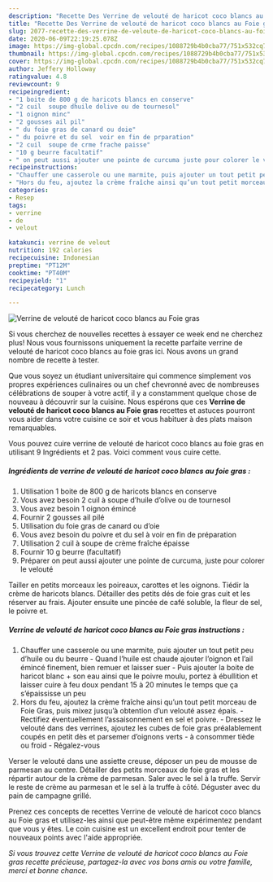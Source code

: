 ```yaml
---
description: "Recette Des Verrine de velouté de haricot coco blancs au Foie gras"
title: "Recette Des Verrine de velouté de haricot coco blancs au Foie gras"
slug: 2077-recette-des-verrine-de-veloute-de-haricot-coco-blancs-au-foie-gras
date: 2020-06-09T22:19:25.078Z
image: https://img-global.cpcdn.com/recipes/1088729b4b0cba77/751x532cq70/verrine-de-veloute-de-haricot-coco-blancs-au-foie-gras-photo-principale-de-la-recette.jpg
thumbnail: https://img-global.cpcdn.com/recipes/1088729b4b0cba77/751x532cq70/verrine-de-veloute-de-haricot-coco-blancs-au-foie-gras-photo-principale-de-la-recette.jpg
cover: https://img-global.cpcdn.com/recipes/1088729b4b0cba77/751x532cq70/verrine-de-veloute-de-haricot-coco-blancs-au-foie-gras-photo-principale-de-la-recette.jpg
author: Jeffery Holloway
ratingvalue: 4.8
reviewcount: 9
recipeingredient:
- "1 boite de 800 g de haricots blancs en conserve"
- "2 cuil  soupe dhuile dolive ou de tournesol"
- "1 oignon minc"
- "2 gousses ail pil"
- " du foie gras de canard ou doie"
- " du poivre et du sel  voir en fin de prparation"
- "2 cuil  soupe de crme frache paisse"
- "10 g beurre facultatif"
- " on peut aussi ajouter une pointe de curcuma juste pour colorer le velout"
recipeinstructions:
- "Chauffer une casserole ou une marmite, puis ajouter un tout petit peu d’huile ou du beurre Quand l’huile est chaude ajouter l’oignon et l’ail émincé finement, bien remuer et laisser suer Puis ajouter la boite de haricot blanc + son eau ainsi que le poivre moulu, portez à ébullition et laisser cuire à feu doux pendant 15 à 20 minutes le temps que ça s’épaississe un peu"
- "Hors du feu, ajoutez la crème fraîche ainsi qu’un tout petit morceau de Foie Gras, puis mixez jusqu’à obtention d’un velouté assez épais.  Rectifiez éventuellement l’assaisonnement en sel et poivre.  Dressez le velouté dans des verrines, ajoutez les cubes de foie gras préalablement coupés en petit dès et parsemer d’oignons verts à consommer tiède ou froid Régalez-vous"
categories:
- Resep
tags:
- verrine
- de
- velout

katakunci: verrine de velout 
nutrition: 192 calories
recipecuisine: Indonesian
preptime: "PT12M"
cooktime: "PT40M"
recipeyield: "1"
recipecategory: Lunch

---
```



![Verrine de velouté de haricot coco blancs au Foie gras](https://img-global.cpcdn.com/recipes/1088729b4b0cba77/751x532cq70/verrine-de-veloute-de-haricot-coco-blancs-au-foie-gras-photo-principale-de-la-recette.jpg)

Si vous cherchez de nouvelles recettes à essayer ce week end ne cherchez plus! Nous vous fournissons uniquement la recette parfaite verrine de velouté de haricot coco blancs au foie gras ici. Nous avons un grand nombre de recette à tester.

Que vous soyez un étudiant universitaire qui commence simplement vos propres expériences culinaires ou un chef chevronné avec de nombreuses célébrations de souper à votre actif, il y a constamment quelque chose de nouveau à découvrir sur la cuisine. Nous espérons que ces <strong> Verrine de velouté de haricot coco blancs au Foie gras </strong> recettes et astuces pourront vous aider dans votre cuisine ce soir et vous habituer à des plats maison remarquables.

<!--inarticleads1-->

Vous pouvez cuire verrine de velouté de haricot coco blancs au foie gras en utilisant 9 Ingrédients et 2 pas. Voici comment vous cuire cette.

##### Ingrédients de verrine de velouté de haricot coco blancs au foie gras :

1. Utilisation 1 boite de 800 g de haricots blancs en conserve
1. Vous avez besoin 2 cuil à soupe d’huile d’olive ou de tournesol
1. Vous avez besoin 1 oignon émincé
1. Fournir 2 gousses ail pilé
1. Utilisation  du foie gras de canard ou d’oie
1. Vous avez besoin  du poivre et du sel à voir en fin de préparation
1. Utilisation 2 cuil à soupe de crème fraîche épaisse
1. Fournir 10 g beurre (facultatif)
1. Préparer  on peut aussi ajouter une pointe de curcuma, juste pour colorer le velouté


Tailler en petits morceaux les poireaux, carottes et les oignons. Tiédir la crème de haricots blancs. Détailler des petits dés de foie gras cuit et les réserver au frais. Ajouter ensuite une pincée de café soluble, la fleur de sel, le poivre et. 

<!--inarticleads2-->

##### Verrine de velouté de haricot coco blancs au Foie gras instructions :

1. Chauffer une casserole ou une marmite, puis ajouter un tout petit peu d’huile ou du beurre - Quand l’huile est chaude ajouter l’oignon et l’ail émincé finement, bien remuer et laisser suer - Puis ajouter la boite de haricot blanc + son eau ainsi que le poivre moulu, portez à ébullition et laisser cuire à feu doux pendant 15 à 20 minutes le temps que ça s’épaississe un peu
1. Hors du feu, ajoutez la crème fraîche ainsi qu’un tout petit morceau de Foie Gras, puis mixez jusqu’à obtention d’un velouté assez épais.  - Rectifiez éventuellement l’assaisonnement en sel et poivre.  - Dressez le velouté dans des verrines, ajoutez les cubes de foie gras préalablement coupés en petit dès et parsemer d’oignons verts - à consommer tiède ou froid - Régalez-vous


Verser le velouté dans une assiette creuse, déposer un peu de mousse de parmesan au centre. Détailler des petits morceaux de foie gras et les répartir autour de la crème de parmesan. Saler avec le sel à la truffe. Servir le reste de crème au parmesan et le sel à la truffe à côté. Déguster avec du pain de campagne grillé. 

<!--inarticleads1-->

<p>
Prenez ces concepts de recettes Verrine de velouté de haricot coco blancs au Foie gras et utilisez-les ainsi que peut-être même expérimentez pendant que vous y êtes. Le coin cuisine est un excellent endroit pour tenter de nouveaux points avec l'aide appropriée.
</p>

<p>
<i>Si vous trouvez cette Verrine de velouté de haricot coco blancs au Foie gras recette précieuse, partagez-la avec vos bons amis ou votre famille, merci et bonne chance.</i>
</p>
